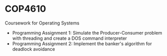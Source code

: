 # COP4610
Coursework for Operating Systems

- Programming Assignment 1: Simulate the Producer-Consumer problem with threading and create a DOS command interpreter
- Programming Assignment 2: Implement the banker's algorithm for deadlock avoidance
